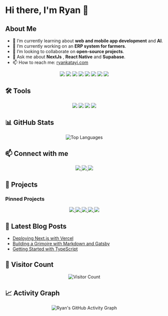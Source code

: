 # Hi there, I'm Ryan 👋

## About Me
- 🌱 I’m currently learning about **web and mobile app development** and **AI**.
- 🔭 I’m currently working on an **ERP system for farmers**.
- 👯 I’m looking to collaborate on **open-source projects**.
- 💬 Ask me about **NextJs** , **React Native** and **Supabase**.
- 📫 How to reach me: [ryankatayi.com](mailto:rkata73@gmail.com)

<div align="center">
  <img src="https://img.shields.io/badge/-JavaScript-F7DF1E?logo=javascript&logoColor=black&style=for-the-badge" />
  <img src="https://img.shields.io/badge/-React-61DAFB?logo=react&logoColor=white&style=for-the-badge" />
  <img src="https://img.shields.io/badge/-React%20Native-61DAFB?logo=react&logoColor=white&style=for-the-badge" />
  <img src="https://img.shields.io/badge/-Node.js-339933?logo=node.js&logoColor=white&style=for-the-badge" />
  <img src="https://img.shields.io/badge/-Python-3776AB?logo=python&logoColor=white&style=for-the-badge" />
  <img src="https://img.shields.io/badge/-Supabase-3ECF8E?logo=supabase&logoColor=white&style=for-the-badge" />
  <img src="https://img.shields.io/badge/-Next.js-000000?logo=next.js&logoColor=white&style=for-the-badge" />
  <img src="https://img.shields.io/badge/-Firebase-FFCA28?logo=firebase&logoColor=black&style=for-the-badge" />
</div>

## 🛠️ Tools
<div align="center">
  <img src="https://img.shields.io/badge/-VS%20Code-007ACC?logo=visual-studio-code&logoColor=white&style=for-the-badge" />
  <img src="https://img.shields.io/badge/-Git-F05032?logo=git&logoColor=white&style=for-the-badge" />
  <img src="https://img.shields.io/badge/-Docker-2496ED?logo=docker&logoColor=white&style=for-the-badge" />
  <img src="https://img.shields.io/badge/-Postman-FF6C37?logo=postman&logoColor=white&style=for-the-badge" />
</div>

## 📊 GitHub Stats
<div align="center">
  <img src="https://github-readme-stats.vercel.app/api/top-langs/?username=RyanKatayi&layout=compact&theme=radical&count_private=true" alt="Top Languages" />
</div>

## 📫 Connect with me
<div align="center">
  <a href="https://linkedin.com/in/ryankatayi">
    <img src="https://img.shields.io/badge/-LinkedIn-blue?style=for-the-badge&logo=Linkedin&logoColor=white" />
  </a>
  <a href="https://twitter.com/ryankatayi">
    <img src="https://img.shields.io/badge/-Twitter-blue?style=for-the-badge&logo=Twitter&logoColor=white" />
  </a>
  <a href="mailto:ryan.katayi@example.com">
    <img src="https://img.shields.io/badge/-Email-c14438?style=for-the-badge&logo=Gmail&logoColor=white" />
  </a>
</div>

## 💼 Projects
### Pinned Projects
<div align="center">
  <a href="https://github.com/RyanKatayi/money-wallet">
    <img src="https://github-readme-stats.vercel.app/api/pin/?username=RyanKatayi&repo=money-wallet&theme=radical" />
  </a>
  <a href="https://github.com/RyanKatayi/rn-video-app">
    <img src="https://github-readme-stats.vercel.app/api/pin/?username=RyanKatayi&repo=rn-video-app&theme=radical" />
  </a>
  <a href="https://github.com/RyanKatayi/zennith">
    <img src="https://github-readme-stats.vercel.app/api/pin/?username=RyanKatayi&repo=zennith&theme=radical" />
  </a>
  <a href="https://github.com/RyanKatayi/facerecognition">
    <img src="https://github-readme-stats.vercel.app/api/pin/?username=RyanKatayi&repo=facerecognition&theme=radical" />
  </a>
  <a href="https://github.com/RyanKatayi/care-medical">
    <img src="https://github-readme-stats.vercel.app/api/pin/?username=RyanKatayi&repo=care-medical&theme=radical" />
  </a>
</div>

## 📝 Latest Blog Posts
<!-- BLOG-POST-LIST:START -->
- [Deploying Next.js with Vercel](https://www.ryankatayi.com/blog/vercel)
- [Building a Grimoire with Markdown and Gatsby](https://www.ryankatayi.com/blog/grimoire)
- [Getting Started with TypeScript](https://www.ryankatayi.com/blog/typescript)
<!-- BLOG-POST-LIST:END -->

## 🌟 Visitor Count
<div align="center">
  <img src="https://komarev.com/ghpvc/?username=RyanKatayi&color=blue" alt="Visitor Count" />
</div>

## 📈 Activity Graph
<div align="center">
  <img src="https://github-readme-activity-graph.vercel.app/graph?username=RyanKatayi&theme=github" alt="Ryan's GitHub Activity Graph" />
</div>
